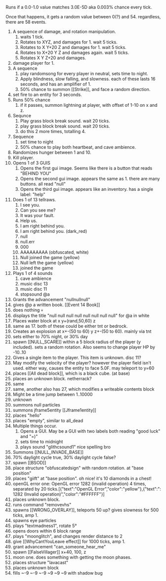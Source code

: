 
Runs if a 0.0-1.0 value matches 3.0E-5D
aka 0.003% chance every tick.

Once that happens, it gets a random value between 0(?) and 54.
regardless, there are 58 events.

1. A sequence of damage, and rotation manipulation.
	1. waits 1 tick.
	2. Rotates to XYZ, and damages for 1. wait 5 ticks.
	3. Rotates to X Y+20 Z and damages for 1. wait 5 ticks.
	4. Rotates to X+20 Y Z and damages again. wait 5 ticks.
	5. Rotates X Y Z+20 and damages.
2. damage player for 1.
3. A sequence
	1. play randomsong for every player in neutral, sets time to night.
	2. Apply blindness, slow falling, and slowness. each of these lasts 16 seconds, and has an amplifier of 1.
	3. 50% chance to summon [[Strike]], and face a random direction.
4. set fire to an entity for 3 seconds.
5. Runs 50% chance
	1. if it passes, summon lightning at player, with offset of 1-10 on x and z.
6. Sequnce
	1. Play grass block break sound. wait 20 ticks.
	2. play grass block break sound. wait 20 ticks.
	3. do this 2 more times, totalling 4.
7. Sequence
	1. set time to night
	2. 50% chance to play both heartbeat, and cave ambience.
8. Randomizes hunger between 1 and 10.
9. Kill player.
10. Opens 1 of 3 GUIS
	1. Opens the first gui image. Seems like there is a button that reads "BEHIND YOU"
	2. Opens the second gui image. appears the same as 1. there are many buttons. all read "null"
	3. Opens the third gui image. appears like an inventory. has a single label: "help"
11. Does 1 of 13 tellraws.
	1. I see you.
	2. Can you see me?
	3. It was your fault.
	4. Help us.
	5. I am right behind you.
	6. I am right behind you. (dark_red)
	7. null
	8. null.err
	9. 000
	10. AAAAAAAAA (obfuscated, white)
	11. Null joined the game (yellow)
	12. Null left the game (yellow)
	13. joined the game
12. Plays 1 of 4 sounds
	1. cave ambience
	2. music disc 13
	3. music disc 11
	4. stopsound @a
13. Grants the advancement "nullnullnull"
14. gives @p a written book. [[Event 14 Book]]
15. does nothing 💀 
16. displays the title "null null null null null null null null" for @a in white
17. Places water block at x y+(rand,50,60) z
18. same as 17. both of these could be either tnt or bedrock.
19. Creates an explosion at x+-(50 to 60) y z+-(50 to 60). mainly via tnt
20. sets either to 70% night, or 30% day
21. spawn [[NULL_SCARE]] within a 5 block radius of the player (y included). sets a random rotation. Also seems to change player HP by -10..10
22. Gives a single item to the player. This item is unknown. disc 11?
23. May modify the velocity of the player? however the player field isn't used. either way, causes the entity to face 5.0F. may teleport to y=60
24. places [[All dead block]], which is a black cube. (at base)
25. places an unknown block. netherrack?
26. same
27. same, another also has 27, which modifies a writeable contents block
28. Might be a time jump between 1..10000
29.  unknown
30.  summons null particles
31.  summons jframe5entity [[Jframe1entity]]
32. places "hello"
33. places "empty", similar to all_dead
34. Multiple things occur.
	1. Opens a GUI. May be a GUI with two labels both reading "good luck" and "=)"
	2. sets time to midnight
	3. plays sound "glithcsound1" nice spelling bro
35. Summons [[NULL_INVADE_BASE]]
36. 70% daylight cycle true, 30% daylight cycle false?
37. spawn [[BSOD]]
38. place structure "obfuscatedsign" with random rotation. at "base position"
39. places "giift" at "base position". oh nice! it's 10 diamonds in a chest!
40. openGL error one: OpenGL error 1282 (invalid operation) 4 times, separated by 20 ticks.\[{"text":"OpenGL Error","color":"yellow"},{"text":": 1282 (Invalid operation)","color":"#FFFFFF"}]
41. places unknown block.
42. runs command "removevhs"
43. spawns [[WRONG_OVERLAY]], teleports 50 up? gives slowness for 500 ticks, amp 1.
44. spawns eye particles
45. plays "textmadness1", rotate 5°
46. opens doors within 6 block range
47. plays "moonglitch", and changes render distance to 2
48. give [[WhyCantYouLeave effect]] for 1000 ticks, amp 1.
49. grant advancement "can_someone_hear_me"
50. spawn [[FalseVillager]] x+40, 100, z
51. moon one. does something with getting the moon phases.
52. places structure "lavacast"
53. places unknown block
54. fills ~-9 ~-9 ~-9 ~9 ~9 ~9 with shadow bug
